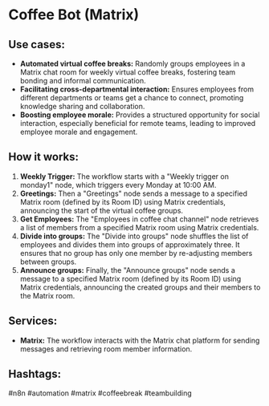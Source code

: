 # Coffee Bot (Matrix)

## Use cases:

*   **Automated virtual coffee breaks:** Randomly groups employees in a Matrix chat room for weekly virtual coffee breaks, fostering team bonding and informal communication.
*   **Facilitating cross-departmental interaction:** Ensures employees from different departments or teams get a chance to connect, promoting knowledge sharing and collaboration.
*   **Boosting employee morale:** Provides a structured opportunity for social interaction, especially beneficial for remote teams, leading to improved employee morale and engagement.

## How it works:

1.  **Weekly Trigger:** The workflow starts with a "Weekly trigger on monday1" node, which triggers every Monday at 10:00 AM.
2.  **Greetings:** Then a "Greetings" node sends a message to a specified Matrix room (defined by its Room ID) using Matrix credentials, announcing the start of the virtual coffee groups.
3.  **Get Employees:** The "Employees in coffee chat channel" node retrieves a list of members from a specified Matrix room using Matrix credentials.
4.  **Divide into groups:** The "Divide into groups" node shuffles the list of employees and divides them into groups of approximately three. It ensures that no group has only one member by re-adjusting members between groups.
5.  **Announce groups:** Finally, the "Announce groups" node sends a message to a specified Matrix room (defined by its Room ID) using Matrix credentials, announcing the created groups and their members to the Matrix room.

## Services:

*   **Matrix:** The workflow interacts with the Matrix chat platform for sending messages and retrieving room member information.

## Hashtags:

#n8n #automation #matrix #coffeebreak #teambuilding
